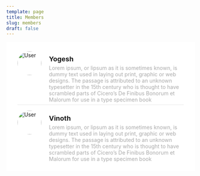 ```yaml
---
template: page
title: Members
slug: members
draft: false
---
```

<style>
  .list{background:#fff;border-radius:2px;list-style:none;padding:10px 20px}.list-item{display:flex;margin:10px;padding-bottom:5px;padding-top:5px;border-bottom:1px solid rgba(0,0,0,.1)}.list-item:last-child{border-bottom:none}.list-item-image{border-radius:50%;width:64px}.list-item-content{margin-left:20px}.list-item-content h4,.list-item-content p{margin:0}.list-item-content h4{margin-top:10px;font-size:18px}.list-item-content p{margin-top:5px;color:#aaa;max-width:800px}
</style>

<ul class="list">
  <!-- LIST ITEM STARTS -->
  <li class="list-item">
    <div>
      <img
        src="https://writersark.com/media/user-1-.svg"
        alt="User"
        class="list-item-image"
      />
    </div>
    <div class="list-item-content">
      <h4>Yogesh</h4>
      <p>
        Lorem ipsum, or lipsum as it is sometimes known, is dummy text used in
        laying out print, graphic or web designs. The passage is attributed to
        an unknown typesetter in the 15th century who is thought to have
        scrambled parts of Cicero’s De Finibus Bonorum et Malorum for use in a
        type specimen book
      </p>
    </div>
  </li>
  <!-- LIST ITEM ENDS -->


  <!-- LIST ITEM STARTS -->
  <li class="list-item">
    <div>
      <img
        src="https://writersark.com/media/user-1-.svg"
        alt="User"
        class="list-item-image"
      />
    </div>
    <div class="list-item-content">
      <h4>Vinoth</h4>
      <p>
        Lorem ipsum, or lipsum as it is sometimes known, is dummy text used in
        laying out print, graphic or web designs. The passage is attributed to
        an unknown typesetter in the 15th century who is thought to have
        scrambled parts of Cicero’s De Finibus Bonorum et Malorum for use in a
        type specimen book
      </p>
    </div>
  </li>
  <!-- LIST ITEM ENDS -->
</ul>
